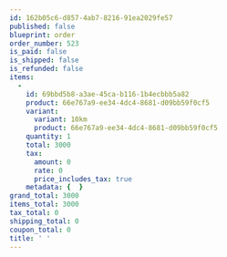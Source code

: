 ```yaml
---
id: 162b05c6-d857-4ab7-8216-91ea2029fe57
published: false
blueprint: order
order_number: 523
is_paid: false
is_shipped: false
is_refunded: false
items:
  -
    id: 69bbd5b8-a3ae-45ca-b116-1b4ecbbb5a82
    product: 66e767a9-ee34-4dc4-8681-d09bb59f0cf5
    variant:
      variant: 10km
      product: 66e767a9-ee34-4dc4-8681-d09bb59f0cf5
    quantity: 1
    total: 3000
    tax:
      amount: 0
      rate: 0
      price_includes_tax: true
    metadata: {  }
grand_total: 3000
items_total: 3000
tax_total: 0
shipping_total: 0
coupon_total: 0
title: ' '
---
```

